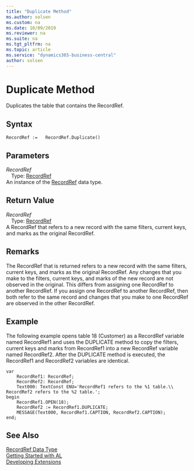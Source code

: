 ```yaml
---
title: "Duplicate Method"
ms.author: solsen
ms.custom: na
ms.date: 10/09/2019
ms.reviewer: na
ms.suite: na
ms.tgt_pltfrm: na
ms.topic: article
ms.service: "dynamics365-business-central"
author: solsen
---
```

[//]: # (START>DO_NOT_EDIT)
[//]: # (IMPORTANT:Do not edit any of the content between here and the END>DO_NOT_EDIT.)
[//]: # (Any modifications should be made in the .xml files in the ModernDev repo.)
# Duplicate Method
Duplicates the table that contains the RecordRef.


## Syntax
```
RecordRef :=   RecordRef.Duplicate()
```

## Parameters
*RecordRef*  
&emsp;Type: [RecordRef](recordref-data-type.md)  
An instance of the [RecordRef](recordref-data-type.md) data type.  

## Return Value
*RecordRef*  
&emsp;Type: [RecordRef](recordref-data-type.md)  
A RecordRef that refers to a new record with the same filters, current keys, and marks as the original RecordRef.  


[//]: # (IMPORTANT: END>DO_NOT_EDIT)

## Remarks  
 The RecordRef that is returned refers to a new record with the same filters, current keys, and marks as the original RecordRef. Any changes that you make to the filters, current keys, and marks of the new record are not observed in the original. This differs from assigning one RecordRef to another RecordRef. If you assign one RecordRef to another RecordRef, then both refer to the same record and changes that you make to one RecordRef are observed in the other RecordRef.  
  
## Example  
 The following example opens table 18 \(Customer\) as a RecordRef variable named RecordRef1 and uses the DUPLICATE method to copy the filters, current keys and marks from RecordRef1 into a new RecordRef variable named RecordRef2. After the DUPLICATE method is executed, the RecordRef1 and RecordRef2 variables are identical. 
 
```  
var
    RecordRef1: RecordRef;
    RecordRef2: RecordRef;
    Text000: TextConst ENU='RecordRef1 refers to the %1 table.\\ RecordRef2 refers to the %2 table.';
begin   
    RecordRef1.OPEN(18);  
    RecordRef2 := RecordRef1.DUPLICATE;  
    MESSAGE(Text000, RecordRef1.CAPTION, RecordRef2.CAPTION); 
end; 
```  

## See Also
[RecordRef Data Type](recordref-data-type.md)  
[Getting Started with AL](../../devenv-get-started.md)  
[Developing Extensions](../../devenv-dev-overview.md)